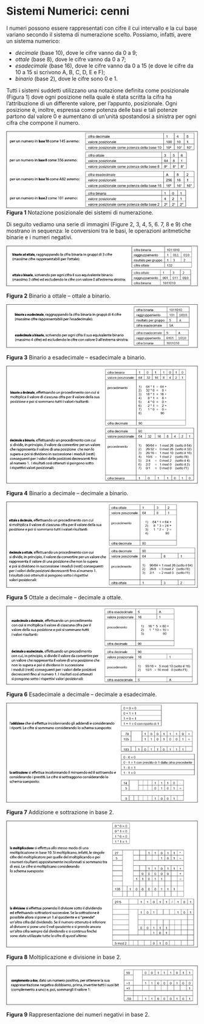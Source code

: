 # Sistemi Numerici: cenni

I numeri possono essere rappresentati con cifre il cui intervallo e la cui base variano secondo il sistema di numerazione scelto. Possiamo, infatti, avere un sistema numerico:

- *decimale* (base 10), dove le cifre vanno da 0 a 9;
- *ottale* (base 8), dove le cifre vanno da 0 a 7;
- *esadecimale* (base 16), dove le cifre vanno da 0 a 15 (e dove le cifre da 10 a 15 si scrivono A, B, C, D, E e F);
- *binario* (base 2), dove le cifre sono 0 e 1.

Tutti i sistemi suddetti utilizzano una notazione definita come posizionale (Figura 1) dove ogni posizione nella quale è stata scritta la cifra ha l’attribuzione di un differente valore, per l’appunto, posizionale. Ogni posizione è, inoltre, espressa come potenza delle basi e tali potenze partono dal valore 0 e aumentano di un’unità spostandosi a sinistra per ogni cifra che compone il numero.

![imm 1](C_1.jpg)
**Figura 1** Notazione posizionale dei sistemi di numerazione.

Di seguito vediamo una serie di immagini (Figure 2, 3, 4, 5, 6. 7, 8 e 9) che mostrano in sequenza: le conversioni tra le basi, le operazioni aritmetiche binarie e i numeri negativi.

![imm 2](C_2.jpg)

**Figura 2** Binario a ottale – ottale a binario.

![imm 3](C_3.jpg)

**Figura 3** Binario a esadecimale – esadecimale a binario.

![imm 4](C_4.jpg)

**Figura 4** Binario a decimale – decimale a binario.

![imm 5](C_5.jpg)

**Figura 5** Ottale a decimale – decimale a ottale.

![imm 6](C_6.jpg)

**Figura 6** Esadecimale a decimale – decimale a esadecimale.

![imm 7](C_7.jpg)

**Figura 7** Addizione e sottrazione in base 2.

![imm 8](C_8.jpg)

**Figura 8** Moltiplicazione e divisione in base 2.

![imm 9](C_9.jpg)

**Figura 9** Rappresentazione dei numeri negativi in base 2.
